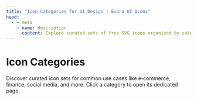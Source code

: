 ```yaml
---
title: "Icon Categories for UI Design | Evora UI Icons"
head:
  - - meta
    - name: description
      content: Explore curated sets of free SVG icons organized by category. Find the perfect icons for e‑commerce, marketing, social media, finance, and more.
---
```


# Icon Categories

Discover curated icon sets for common use cases like e‑commerce, finance, social media, and more. Click a category to open its dedicated page.

<IconCategories />
